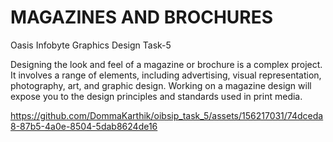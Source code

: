 # MAGAZINES AND BROCHURES

Oasis Infobyte Graphics Design Task-5

Designing the look and feel of a magazine or brochure is a complex project. It involves a range of elements, including advertising, visual representation, photography, art, and graphic design. Working on a magazine design will expose you to the design principles and standards used in print media.



https://github.com/DommaKarthik/oibsip_task_5/assets/156217031/74dceda8-87b5-4a0e-8504-5dab8624de16

